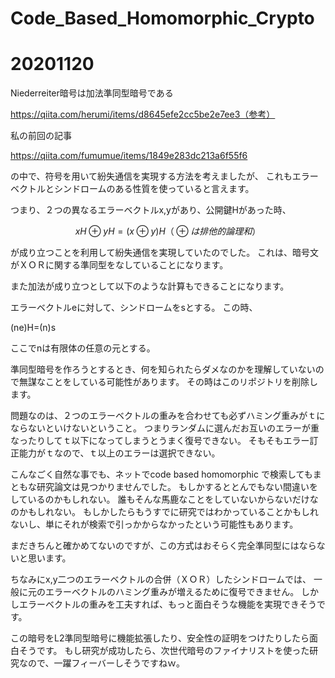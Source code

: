 # Code_Based_Homomorphic_Crypto


# 20201120

Niederreiter暗号は加法準同型暗号である

https://qiita.com/herumi/items/d8645efe2cc5be2e7ee3（参考）

私の前回の記事

https://qiita.com/fumumue/items/1849e283dc213a6f55f6

の中で、符号を用いて紛失通信を実現する方法を考えましたが、
これもエラーベクトルとシンドロームのある性質を使っていると言えます。

つまり、２つの異なるエラーベクトルx,yがあり、公開鍵Hがあった時、

```math
xH \oplus yH=(x \oplus y)H　（ \oplus は排他的論理和）
```

が成り立つことを利用して紛失通信を実現していたのでした。
これは、暗号文がＸＯＲに関する準同型をなしていることになります。

また加法が成り立つとして以下のような計算もできることになります。

エラーベクトルeに対して、シンドロームをsとする。
この時、


(ne)H=(n)s


ここでnは有限体の任意の元とする。

準同型暗号を作ろうとするとき、何を知られたらダメなのかを理解していないので無謀なことをしている可能性があります。
その時はこのリポジトリを削除します。

問題なのは、２つのエラーベクトルの重みを合わせても必ずハミング重みがｔにならないといけないということ。
つまりランダムに選んだお互いのエラーが重なったりしてｔ以下になってしまうとうまく復号できない。
そもそもエラー訂正能力がｔなので、ｔ以上のエラーは選択できない。


こんなごく自然な事でも、ネットでcode based homomorphic で検索してもまともな研究論文は見つかりませんでした。
もしかするととんでもない間違いをしているのかもしれない。
誰もそんな馬鹿なことをしていないからないだけなのかもしれない。
もしかしたらもうすでに研究ではわかっていることかもしれないし、単にそれが検索で引っかからなかったという可能性もあります。

まだきちんと確かめてないのですが、この方式はおそらく完全準同型にはならないと思います。

ちなみにx,y二つのエラーベクトルの合併（ＸＯＲ）したシンドロームでは、
一般に元のエラーベクトルのハミング重みが増えるために復号できません。
しかしエラーベクトルの重みを工夫すれば、もっと面白そうな機能を実現できそうです。

この暗号をL2準同型暗号に機能拡張したり、安全性の証明をつけたりしたら面白そうです。
もし研究が成功したら、次世代暗号のファイナリストを使った研究なので、一躍フィーバーしそうですねｗ。

